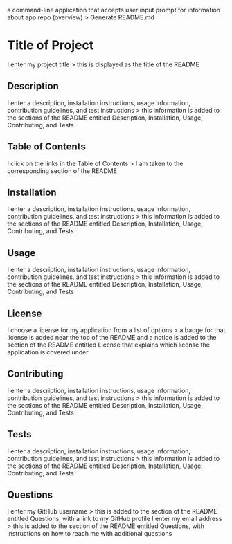 a command-line application that accepts user input
prompt for information about app repo (overview) > Generate README.md 

# Title of Project
I enter my project title > this is displayed as the title of the README
## Description
I enter a description, installation instructions, usage information, contribution guidelines, and test instructions > this information is added to the sections of the README entitled Description, Installation, Usage, Contributing, and Tests

## Table of Contents  
I click on the links in the Table of Contents > I am taken to the corresponding section of the README
<!-- To create anchor links that jump down to different sections of a README (as in an interactive table of contents), first create a heading:
#Real Cool Heading

The anchor link for that heading is the lowercase heading name with dashes where there are spaces. You can always get the anchor name by visiting the README on Github.com and clicking on the anchor that appears when you hover to the left of the heading. Copy everything starting at the #:
#real-cool-heading

Wherever you want to link to your Real Cool Heading section, put your desired text in brackets, followed by the anchor link in parentheses:
[Go to Real Cool Heading section](#real-cool-heading) -->

## Installation
I enter a description, installation instructions, usage information, contribution guidelines, and test instructions > this information is added to the sections of the README entitled Description, Installation, Usage, Contributing, and Tests

## Usage
I enter a description, installation instructions, usage information, contribution guidelines, and test instructions > this information is added to the sections of the README entitled Description, Installation, Usage, Contributing, and Tests

## License
I choose a license for my application from a list of options > a badge for that license is added near the top of the README and a notice is added to the section of the README entitled License that explains which license the application is covered under

## Contributing
I enter a description, installation instructions, usage information, contribution guidelines, and test instructions > this information is added to the sections of the README entitled Description, Installation, Usage, Contributing, and Tests

## Tests
I enter a description, installation instructions, usage information, contribution guidelines, and test instructions > this information is added to the sections of the README entitled Description, Installation, Usage, Contributing, and Tests

## Questions
I enter my GitHub username > this is added to the section of the README entitled Questions, with a link to my GitHub profile
I enter my email address > this is added to the section of the README entitled Questions, with instructions on how to reach me with additional questions
